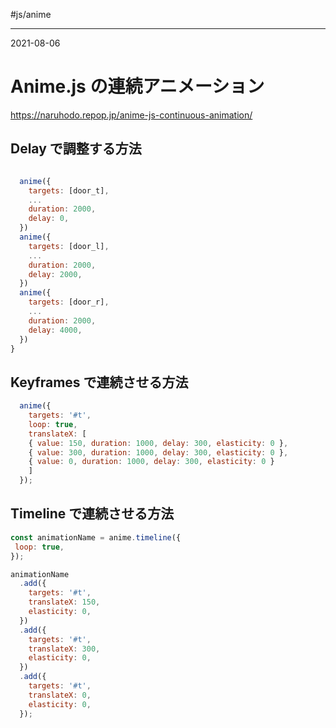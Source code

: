 #js/anime 

---
2021-08-06

# Anime.js の連続アニメーション

https://naruhodo.repop.jp/anime-js-continuous-animation/

## Delay で調整する方法

```js

  anime({
    targets: [door_t],
	...
    duration: 2000,
    delay: 0,
  })
  anime({
    targets: [door_l],
	...
    duration: 2000,
    delay: 2000,
  })
  anime({
    targets: [door_r],
	...
    duration: 2000,
    delay: 4000,
  })
}
```

## Keyframes で連続させる方法

```js
  anime({
    targets: '#t',
    loop: true,
    translateX: [
    { value: 150, duration: 1000, delay: 300, elasticity: 0 },
    { value: 300, duration: 1000, delay: 300, elasticity: 0 },
    { value: 0, duration: 1000, delay: 300, elasticity: 0 }
    ]
  });
```

## Timeline で連続させる方法

```js
const animationName = anime.timeline({
 loop: true,
});

animationName
  .add({
    targets: '#t',
    translateX: 150,
    elasticity: 0,
  })
  .add({
    targets: '#t',
    translateX: 300,
    elasticity: 0,
  })
  .add({
    targets: '#t',
    translateX: 0,
    elasticity: 0,
  });
```

